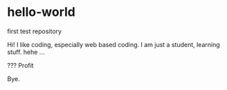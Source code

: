 # hello-world
first test repository

Hi!
I like coding, 
especially web based coding.
I am just a student,
learning stuff.
hehe
...

???
Profit


Bye.


